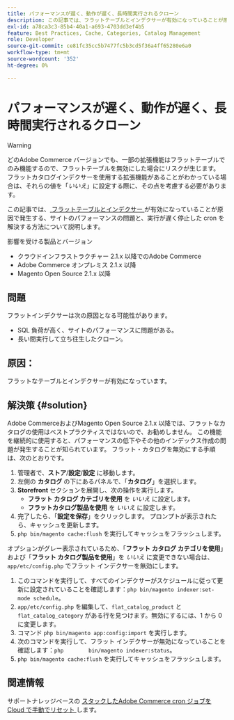 ```yaml
---
title: パフォーマンスが遅く、動作が遅く、長時間実行されるクローン
description: この記事では、フラットテーブルとインデクサーが有効になっていることが原因で発生する、サイトのパフォーマンスの問題と、実行が遅く停止したクローンを解決する方法について説明します。
exl-id: a78ca3c3-85b4-40a1-a693-4703dd3ef4b5
feature: Best Practices, Cache, Categories, Catalog Management
role: Developer
source-git-commit: ce81fc35cc5b7477fc5b3cd5f36a4ff65280e6a0
workflow-type: tm+mt
source-wordcount: '352'
ht-degree: 0%

---
```


# パフォーマンスが遅く、動作が遅く、長時間実行されるクローン

>[!WARNING]
>
>どのAdobe Commerce バージョンでも、一部の拡張機能はフラットテーブルでのみ機能するので、フラットテーブルを無効にした場合にリスクが生じます。 フラットカタログインデクサーを使用する拡張機能があることがわかっている場合は、それらの値を「*いいえ*」に設定する際に、その点を考慮する必要があります。

この記事では、[ フラットテーブルとインデクサー ](https://docs.magento.com/m2/ce/user_guide/catalog/catalog-flat.html) が有効になっていることが原因で発生する、サイトのパフォーマンスの問題と、実行が遅く停止した cron を解決する方法について説明します。

影響を受ける製品とバージョン

* クラウドインフラストラクチャー 2.1.x 以降でのAdobe Commerce
* Adobe Commerce オンプレミス 2.1.x 以降
* Magento Open Source 2.1.x 以降

## 問題

フラットインデクサーは次の原因となる可能性があります。

* SQL 負荷が高く、サイトのパフォーマンスに問題がある。
* 長い間実行して立ち往生したクローン。

## 原因：

フラットなテーブルとインデクサーが有効になっています。

## 解決策 {#solution}

Adobe CommerceおよびMagento Open Source 2.1.x 以降では、フラットなカタログの使用はベストプラクティスではないので、お勧めしません。 この機能を継続的に使用すると、パフォーマンスの低下やその他のインデックス作成の問題が発生することが知られています。 フラット・カタログを無効にする手順は、次のとおりです。

1. 管理者で、**ストア**/**設定**/**設定** に移動します。
1. 左側の **カタログ** の下にあるパネルで、「**カタログ**」を選択します。
1. **Storefront** セクションを展開し、次の操作を実行します。
   * **フラット カタログ カテゴリを使用** を *いいえ* に設定します。
   * **フラットカタログ製品を使用** を *いいえ* に設定します。
1. 完了したら、「**設定を保存**」をクリックします。 プロンプトが表示されたら、キャッシュを更新します。
1. `php bin/magento cache:flush` を実行してキャッシュをフラッシュします。

オプションがグレー表示されているため、「**フラット カタログ カテゴリを使用**」および「**フラット カタログ製品を使用**」を *いいえ* に変更できない場合は、`app/etc/config.php` でフラット インデクサーを無効にします。

1. このコマンドを実行して、すべてのインデクサーがスケジュールに従って更新に設定されていることを確認します：`php bin/magento indexer:set-mode schedule`。
1. `app/etc/config.php` を編集して、`flat_catalog_product` と `flat_catalog_category` がある行を見つけます。無効にするには、1 から 0 に変更します。
1. コマンド `php bin/magento app:config:import` を実行します。
1. 次のコマンドを実行して、フラット インデクサーが無効になっていることを確認します：`php        bin/magento indexer:status`。
1. `php bin/magento cache:flush` を実行してキャッシュをフラッシュします。

## 関連情報

サポートナレッジベースの [ スタックしたAdobe Commerce cron ジョブを Cloud で手動でリセット ](/help/how-to/general/reset-stuck-magento-cron-jobs-manually-on-cloud.md) します。

